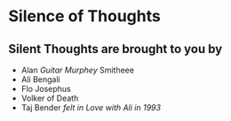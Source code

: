 # Silence of Thoughts

## Silent Thoughts are brought to you by

- Alan _Guitar Murphey_ Smitheee
- Ali Bengali
- Flo Josephus
- Volker of Death
- Taj Bender _felt in Love with Ali in 1993_

